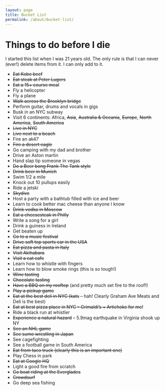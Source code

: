 ```yaml
---
layout: page
title: Bucket List
permalink: /about/bucket-list/
---
```


<h1>Things to do before I die</h1>

<p>I started this list when I was 21 years old. The only rule is that I can never (ever!) delete items from it. I can only add to it.</p>

<ul>
	<li><strike>Eat Kobe beef</strike></li>
	<li><strike>Eat steak at Peter Lugers</strike></li>
	<li><strike>Eat a 15+ course meal</strike></li>
	<li>Fly a helicopter</li>
	<li>Fly a plane</li>
	<li><strike>Walk across the Brooklyn bridge</strike></li>
	<li>Perform guitar, drums and vocals in gigs</li>
	<li>Busk in an NYC subway  </li>
	<li>Visit 6 continents: Africa, <strike>Asia</strike>, <strike>Australia & Oceania</strike>, <strike>Europe</strike>, <strike>North America</strike>, <strike>South America</strike>  </li>
	<li><strike>Live in NYC</strike></li>
	<li><strike>Live next to a beach</strike>
	<li>Fire an ak47</li>
	<li><strike>Fire a desert eagle</strike></li>
	<li>Go camping with my dad and brother</li>
	<li>Drive an Aston martin</li>
	<li>Hand slap tip someone in vegas</li>
	<li><strike>Do a Beer bong Frank The Tank style</strike></li>
	<li><strike>Drink beer in Munich</strike></li>
	<li>Swim 1/2 a mile</li>
	<li>Knock out 10 pullups easily</li>
	<li>Ride a jetski</li>
	<li><strike>Skydive</strike></li>
	<li>Host a party with a bathtub filled with ice and beer</li>
	<li>Learn to cook better mac cheese than anyone I know</li>
	<li><strike>Drink vodka in Moscow</strike></li>
	<li><strike>Eat a cheesesteak in Philly</strike></li>
	<li>Write a song for a girl</li>
	<li>Drink a guiness in Ireland</li>
	<li>Get beaten up</li>
	<li><strike>Go to a music festival</strike></li>
	<li><strike>Drive soft top sports car in the USA</strike></li>
	<li><strike>Eat pizza and pasta in Italy</strike></li>
	<li><strike>Visit Akihabara</strike></li>
	<li><strike>Visit a cat cafe</strike></li>
	<li>Learn how to whistle with fingers</li>
	<li>Learn how to blow smoke rings (this is so tough!)</li>
	<li><strike>Wine tasting</strike></li>
	<li><strike>Chocolate tasting</strike></li>
	<li><strike>Have a BBQ on my rooftop</strike> (and pretty much set fire to the roof!)</li>
	<li><strike>Play a pickup game</strike></li>
	<li><strike>Eat at the best deli in NYC (kats</strike> &#8211; hah! Clearly Graham Ave Meats and Deli is the best)</li>
	<li><strike>Eat at best pizza place in NYC &#8211; Grimaldi&#8217;s + Artichoke for me!</strike></li>
	<li>Ride a black run at whistler</li>
	<li><strike>Experience a natural hazard</strike> &#8211; 5.9mag earthquake in Virginia shook up NY</li>
	<li><strike>See an NHL game</strike></li>
	<li><strike>See sumo wrestling in Japan</strike></li>
	<li>See cagefighting</li>
	<li>See a football game in South America</li>
	<li><strike>Eat from taco truck (clearly this is an important one)</strike></li>
	<li>Play Chess in park</li>
	<li><strike>Eat at Google HQ</strike></li>
	<li>Light a good fire from scratch</li>
	<li><strike>Go boat riding at the Everglades</strike></li>
	<li><strike>Crowdsurf</strike></li>
	<li>Go deep sea fishing</li>
</ul>